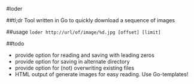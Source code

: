 #loder

##tl;dr
Tool written in Go to quickly download a sequence of images

##usage
`loder http://url/of/image/%d.jpg [offset] [limit]`

##todo

- provide option for reading and saving with leading zeros
- provide option for saving in alternate directory
- provide option for (not) overwriting existing files
- HTML output of generate images for easy reading. Use Go-templates!